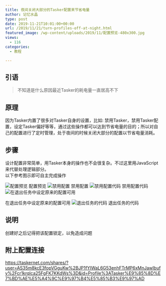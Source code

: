 ```yaml
---
title: 夜间关闭大部分的Tasker配置来节省电量
author: 记忆水晶
type: post
date: 2019-11-21T10:01:00+00:00
url: /2019/11/21/turn-profiles-off-at-night.html
featured_image: /wp-content/uploads/2019/11/配置预览-480x300.jpg
views:
  - 116
categories:
  - 教程

---
```

## 引语

> 不知道是什么原因最近Tasker的耗电量一直居高不下


## 原理

因为Tasker内置了很多对Tasker自身的设置，比如: 禁用Tasker，禁用Tasker配置，设定Tasker偏好等等，通过这些操作都可以达到节省电量的目的；所以对自己的配置进行了定时管理，处于夜间的时候关闭大部分的配置以节省电量消耗。

## 步骤

设计配置非常简单，用Tasker本身的操作也不会很复杂。不过这里用JavaScript来代替处理逻辑部分。  
以下参考图示即可自主完成操作 


![配置预览][1]
配置预览
![禁用配置][2]
禁用配置
![禁用配置代码][3]
禁用配置代码![在退出任务中设定原来的配置可用][4] 

在退出任务中设定原来的配置可用
![退出任务的代码][5]
退出任务的代码

## 说明

创建好之后记得把该配置锁定，以免造成问题

## 附上配置连接

<https://taskernet.com/shares/?user=AS35m8kcE3fopVGguKw%2BJP1fYIWaL6G53enhFTrMP6xMnJawIbufv%2Fcr1krqlca25FgFK7KKdWs%3D&id=Profile%3ATasker%E9%85%8D%E7%BD%AE%E5%A4%9C%E9%97%B4%E5%85%B3%E9%97%AD>

[1]: https://ishare-cf.oss-cn-hongkong.aliyuncs.com/2019/11/%E9%85%8D%E7%BD%AE%E9%A2%84%E8%A7%88.jpg
[2]: https://ishare-cf.oss-cn-hongkong.aliyuncs.com/2019/11/%E7%A6%81%E7%94%A8%E9%85%8D%E7%BD%AE.jpg
[3]: https://ishare-cf.oss-cn-hongkong.aliyuncs.com/2019/11/%E7%A6%81%E7%94%A8%E9%85%8D%E7%BD%AE%E4%BB%A3%E7%A0%81.jpg
[4]: https://ishare-cf.oss-cn-hongkong.aliyuncs.com/2019/11/%E5%9C%A8%E9%80%80%E5%87%BA%E4%BB%BB%E5%8A%A1%E4%B8%AD%E8%AE%BE%E5%AE%9A%E5%8E%9F%E6%9D%A5%E7%9A%84%E9%85%8D%E7%BD%AE%E5%8F%AF%E7%94%A8.jpg
[5]: https://ishare-cf.oss-cn-hongkong.aliyuncs.com/2019/11/%E9%80%80%E5%87%BA%E4%BB%BB%E5%8A%A1%E7%9A%84%E4%BB%A3%E7%A0%81.jpg